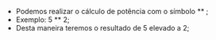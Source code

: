 * Podemos realizar o cálculo de potência com o símbolo ** ; 
* Exemplo: 5 ** 2;
* Desta maneira teremos o resultado de 5 elevado a 2;